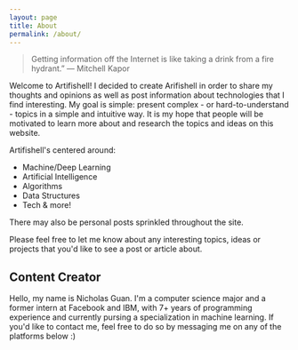 ```yaml
---
layout: page
title: About
permalink: /about/
---
```


> Getting information off the Internet is like taking a drink from a fire hydrant.” — Mitchell Kapor
 
Welcome to Artifishell! I decided to create Arifishell in order to share my thoughts and opinions as well as post information about technologies that I find interesting. My goal is simple: present complex - or hard-to-understand - topics in a simple and intuitive way. It is my hope that people will be motivated to learn more about and research the topics and ideas on this website.

Artifishell's centered around:

- Machine/Deep Learning
- Artificial Intelligence
- Algorithms
- Data Structures
- Tech & more!
 
There may also be personal posts sprinkled throughout the site.

Please feel free to let me know about any interesting topics, ideas or projects that you'd like to see a post or article about.

## Content Creator

Hello, my name is Nicholas Guan. I'm a computer science major and a former intern at Facebook and IBM, with 7+ years of programming experience and currently pursing a specialization in machine learning. If you'd like to contact me, feel free to do so by messaging me on any of the platforms below :)
